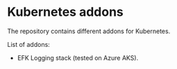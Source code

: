 # Kubernetes addons

The repository contains different addons for Kubernetes.

List of addons:
- EFK Logging stack (tested on Azure AKS).
